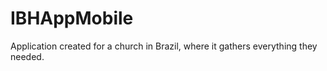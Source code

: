 # IBHAppMobile
Application created for a church in Brazil, where it gathers everything they needed.   


